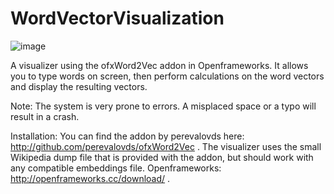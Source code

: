 # WordVectorVisualization
![image](https://user-images.githubusercontent.com/115644711/221565305-8e2ca242-f554-4ebf-a789-9bd8346ccaf0.png)

A visualizer using the ofxWord2Vec addon in Openframeworks. It allows you to type words on screen, then perform calculations on the word vectors and display the resulting vectors.

Note:
The system is very prone to errors. A misplaced space or a typo will result in a crash.


Installation:
You can find the addon by perevalovds here: http://github.com/perevalovds/ofxWord2Vec .
The visualizer uses the small Wikipedia dump file that is provided with the addon, but should work with any compatible embeddings file. 
Openframeworks: http://openframeworks.cc/download/ .



